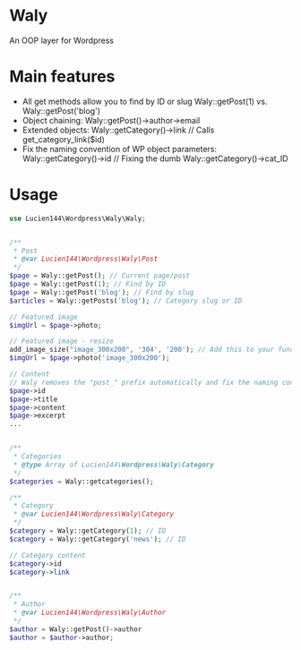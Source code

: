 # Waly
An OOP layer for Wordpress 

# Main features
- All get methods allow you to find by ID or slug Waly::getPost(1) vs. Waly::getPost('blog')
- Object chaining: Waly::getPost()->author->email
- Extended objects: Waly::getCategory()->link // Calls get_category_link($id)
- Fix the naming convention of WP object parameters: Waly::getCategory()->id // Fixing the dumb Waly::getCategory()->cat_ID

# Usage
```php
use Lucien144\Wordpress\Waly\Waly;


/**
 * Post
 * @var Lucien144\Wordpress\Waly\Post
 */
$page = Waly::getPost(); // Current page/post
$page = Waly::getPost(1); // Find by ID
$page = Waly::getPost('blog'); // Find by slug
$articles = Waly::getPosts('blog'); // Category slug or ID

// Featured image
$imgUrl = $page->photo;

// Featured image - resize
add_image_size("image_300x200", '304', '200'); // Add this to your functions.php
$imgUrl = $page->photo('image_300x200');

// Content
// Waly removes the "post_" prefix automatically and fix the naming conventions like ID -> id
$page->id
$page->title
$page->content
$page->excerpt
...


/**
 * Categories
 * @type Array of Lucien144\Wordpress\Waly\Category
 */
$categories = Waly::getcategories();

/**
 * Category
 * @var Lucien144\Wordpress\Waly\Category
 */
$category = Waly::getCategory(1); // ID
$category = Waly::getCategory('news'); // ID

// Category content
$category->id
$category->link


/**
 * Author
 * @var Lucien144\Wordpress\Waly\Author
 */
$author = Waly::getPost()->author
$author = $author->author;

